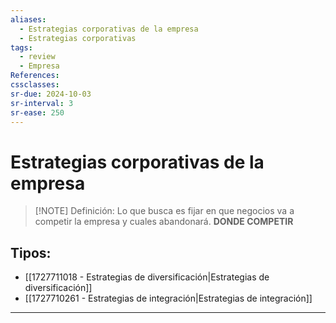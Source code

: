 ```yaml
---
aliases:
  - Estrategias corporativas de la empresa
  - Estrategias corporativas
tags:
  - review
  - Empresa
References: 
cssclasses:
sr-due: 2024-10-03
sr-interval: 3
sr-ease: 250
---
```

# Estrategias corporativas de la empresa

> [!NOTE] Definición: 
> Lo que busca es fijar en que negocios va a competir la empresa y cuales abandonará. **DONDE COMPETIR**

## Tipos: 
+ [[1727711018 - Estrategias de diversificación|Estrategias de diversificación]]
+ [[1727710261 - Estrategias de integración|Estrategias de integración]]

***
